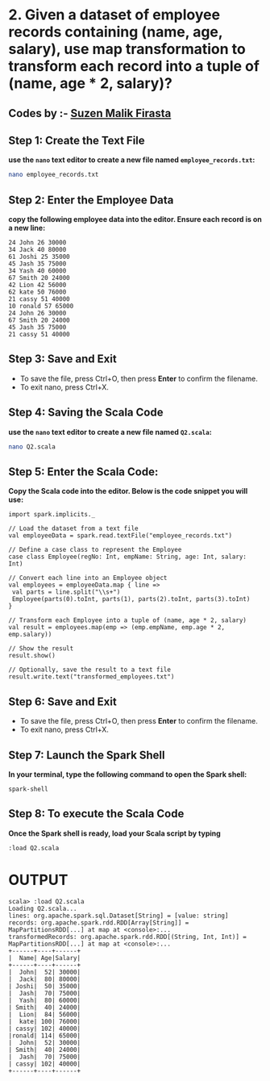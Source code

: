 # 2. Given a dataset of employee records containing (name, age, salary), use map transformation to transform each record into a tuple of (name, age * 2, salary)?
## Codes by :- [Suzen Malik Firasta](https://github.com/SuzenFirasta)

## Step 1: Create the Text File
**use the `nano` text editor to create a new file named `employee_records.txt`:**
```bash
nano employee_records.txt
```
## Step 2: Enter the Employee Data
**copy the following employee data into the editor. Ensure each record is on a new line:**

```
24 John 26 30000
34 Jack 40 80000
61 Joshi 25 35000
45 Jash 35 75000
34 Yash 40 60000
67 Smith 20 24000
42 Lion 42 56000
62 kate 50 76000
21 cassy 51 40000
10 ronald 57 65000
24 John 26 30000
67 Smith 20 24000
45 Jash 35 75000
21 cassy 51 40000
```
## Step 3: Save and Exit
* To save the file, press Ctrl+O, then press **Enter** to confirm the filename.
* To exit nano, press Ctrl+X.

## Step 4: Saving the Scala Code
**use the `nano` text editor to create a new file named `Q2.scala`:**
```bash
nano Q2.scala
```

## Step 5: Enter the Scala Code: 
**Copy the Scala code into the editor. Below is the code snippet you will use:**
```
import spark.implicits._

// Load the dataset from a text file
val employeeData = spark.read.textFile("employee_records.txt")

// Define a case class to represent the Employee
case class Employee(regNo: Int, empName: String, age: Int, salary: Int)

// Convert each line into an Employee object
val employees = employeeData.map { line =>
 val parts = line.split("\\s+")
 Employee(parts(0).toInt, parts(1), parts(2).toInt, parts(3).toInt)
}

// Transform each Employee into a tuple of (name, age * 2, salary)
val result = employees.map(emp => (emp.empName, emp.age * 2, emp.salary))

// Show the result
result.show()

// Optionally, save the result to a text file
result.write.text("transformed_employees.txt")
```

## Step 6: Save and Exit
* To save the file, press Ctrl+O, then press **Enter** to confirm the filename.
* To exit nano, press Ctrl+X.

## Step 7: Launch the Spark Shell
**In your terminal, type the following command to open the Spark shell:**
```
spark-shell
```

## Step 8: To execute the Scala Code
**Once the Spark shell is ready, load your Scala script by typing**
```
:load Q2.scala
```

# OUTPUT

```
scala> :load Q2.scala
Loading Q2.scala...
lines: org.apache.spark.sql.Dataset[String] = [value: string]
records: org.apache.spark.rdd.RDD[Array[String]] = MapPartitionsRDD[...] at map at <console>:...
transformedRecords: org.apache.spark.rdd.RDD[(String, Int, Int)] = MapPartitionsRDD[...] at map at <console>:...
+------+----+------+
|  Name| Age|Salary|
+------+----+------+
|  John|  52| 30000|
|  Jack|  80| 80000|
| Joshi|  50| 35000|
|  Jash|  70| 75000|
|  Yash|  80| 60000|
| Smith|  40| 24000|
|  Lion|  84| 56000|
|  kate| 100| 76000|
| cassy| 102| 40000|
|ronald| 114| 65000|
|  John|  52| 30000|
| Smith|  40| 24000|
|  Jash|  70| 75000|
| cassy| 102| 40000|
+------+----+------+
```
